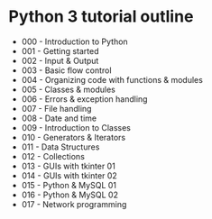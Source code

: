 # Python 3 tutorial outline
  - 000 - Introduction to Python
  - 001 - Getting started
  - 002 - Input & Output
  - 003 - Basic flow control
  - 004 - Organizing code with functions & modules
  - 005 - Classes & modules
  - 006 - Errors & exception handling
  - 007 - File handling
  - 008 - Date and time
  - 009 - Introduction to Classes
  - 010 - Generators & Iterators
  - 011 - Data Structures
  - 012 - Collections
  - 013 - GUIs with tkinter 01
  - 014 - GUIs with tkinter 02
  - 015 - Python & MySQL 01
  - 016 - Python & MySQL 02
  - 017 - Network programming
